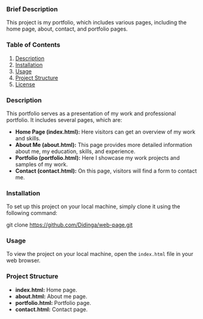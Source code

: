 ### Brief Description

This project is my portfolio, which includes various pages, including the home page, about, contact, and portfolio pages.

### Table of Contents

1. [Description](#description)
2. [Installation](#installation)
3. [Usage](#usage)
4. [Project Structure](#project-structure)
5. [License](#license)

### Description

This portfolio serves as a presentation of my work and professional portfolio. It includes several pages, which are:

- **Home Page (index.html):** Here visitors can get an overview of my work and skills.
- **About Me (about.html):** This page provides more detailed information about me, my education, skills, and experience.
- **Portfolio (portfolio.html):** Here I showcase my work projects and samples of my work.
- **Contact (contact.html):** On this page, visitors will find a form to contact me.
  
### Installation

To set up this project on your local machine, simply clone it using the following command:

git clone https://github.com/Didinga/web-page.git


### Usage

To view the project on your local machine, open the `index.html` file in your web browser.

### Project Structure

- **index.html:** Home page.
- **about.html:** About me page.
- **portfolio.html:** Portfolio page.
- **contact.html:** Contact page.

